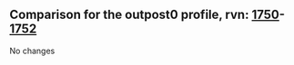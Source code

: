 ## Comparison for the outpost0 profile, rvn: [1750](https://github.com/PRO100KatYT/FortniteProfileRevisions/tree/main/profiles/outpost0/1750%20outpost0.json)-[1752](https://github.com/PRO100KatYT/FortniteProfileRevisions/tree/main/profiles/outpost0/1752%20outpost0.json)

No changes
